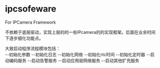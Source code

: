 # ipcsofeware
For IPCamera Framework

不依赖于底层驱动，实现上层的的一些IPcamera的的实现框架。后面在业余时间下逐步细化功能点。
  
 大致启动程序流程模块包括：                            
    --初始化参数
    --初始化日志
    --初始化网络
    --初始化rtc时间
    --初始化定时器
    --启动编码服务
    --启动告警服务
    --启动应用层网络服务
    --启动其他扩充服务
